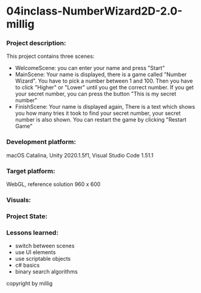 # 04inclass-NumberWizard2D-2.0-millig

### Project description:

This project contains three scenes: 
+ WelcomeScene: you can enter your name and press "Start"
+ MainScene: Your name is displayed, there is a game called "Number Wizard". You have to pick a number between 1 and 100. Then you have to click "Higher" or "Lower" until you get the correct number. If you get your secret number, you can press the button "This is my secret number"
+ FinishScene: Your name is displayed again, There is a text which shows you how many tries it took to find your secret number, your secret number is also shown. You can restart the game by clicking "Restart Game"


### Development platform:

macOS Catalina, Unity 2020.1.5f1, Visual Studio Code 1.51.1


### Target platform:

WebGL, reference solution 960 x 600


### Visuals:


### Project State:


### Lessons learned:

+ switch between scenes
+ use UI elements
+ use scriptable objects
+ c# basics
+ binary search algorithms


copyright by millig
